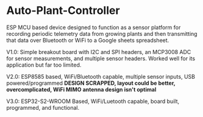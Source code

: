 # Auto-Plant-Controller

ESP MCU based device designed to function as a sensor platform for recording periodic telemetry data from growing plants and then transmitting that data over Bluetooth or WiFi to a Google sheets spreadsheet.

V1.0: Simple breakout board with I2C and SPI headers, an MCP3008 ADC for sensor measurements, and multiple sensor headers. Worked well for its application but far too limited.

V2.0: ESP8585 based, WiFi/Bluetooth capable, multiple sensor inputs, USB powered/programmed
    **DESIGN SCRAPPED, layout could be better, overcomplicated, WiFi MIMO antenna design isn't optimal**

V3.0: ESP32-S2-WROOM Based, WiFi/Luetooth capable, board built, programmed, and functional.
